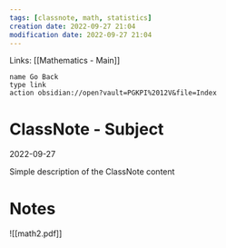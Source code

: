 ```yaml
---
tags: [classnote, math, statistics]
creation date: 2022-09-27 21:04
modification date: 2022-09-27 21:04
---
```

Links: [[Mathematics - Main]]
```button
name Go Back
type link
action obsidian://open?vault=PGKPI%2012V&file=Index
```
# ClassNote - Subject
2022-09-27

Simple description of the ClassNote content
# Notes
![[math2.pdf]]